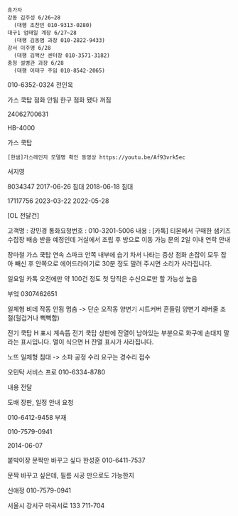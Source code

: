 ```
휴가자
강동 김주성 6/26~28
  (대행 조찬민 010-9313-0280)
대구1 엄태일 계장 6/27~28
  (대행 김동범 과장 010-2822-9433)
강서 이주영 6/28
  (대행 김백산 센터장 010-3571-3182)
충청 설병관 과장 6/28
  (대행 이태구 주임 010-8542-2065)
```


010-6352-0324 전인욱

가스 쿡탑 점화 안됨 
한구 점화 됐다 꺼짐

24062700631

HB-4000

가스 쿡탑

```
[한샘]가스레인지 모델명 확인 동영상 https://youtu.be/Af93vrk5ec
```


서지영

8034347
2017-06-26 침대
2018-06-18 침대

17117756
2023-03-22 
2022-05-28



[OL 전달건]

고객명 : 강민경
통화요청번호 : 010-3201-5006
내용 : [카톡] 티몬에서 구매한 샘키즈 수잡장 배송 받을 예정인데 거실에서 조립 후 방으로 이동 가능 문의
2일 이내 연락 안내

장마철 가스 쿡탑 연속 스파크
안쪽 내부에 습기 차서 나타는 증상
점화 손잡이 모두 잡아 빼신 후 안쪽으로 에어드라이기로 30분 정도 말려 주시면 소리가 사라집니다.

일요일 카톡 오전에만 약 100건 정도
첫 당직은 수신으로만 할 가능성 높음


부엌 0307462651


일체형 비데 작동 안됨 멈춤 -> 단순 오작동
양변기 시트커버 흔들림
양변기 레버줄 조절(헐겁거나 뻑뻑함)

전기 쿡탑 H 표시 계속뜸
전기 쿡탑 상판에 잔열이 남아있는 부분으로 화구에 손대지 말라는 표시입니다.
열이 식으면 H 잔열 표시가 사라집니다.


노뜨 일체형 침대 -> 소파 공정
수리 요구는 경수리 접수

오민탁 서비스 프로 010-6334-8780

내용 전달

도배 장판, 일정 안내 요청

010-6412-9458 부재

010-7579-0941

2014-06-07

붙박이장 문짝만 바꾸고 싶다
한성훈 010-6411-7537

문짝 바꾸고 싶은데, 필름 시공 만으로도 가능한지

신애정 010-7579-0941

서울시 강서구 마곡서로 133 711-704

